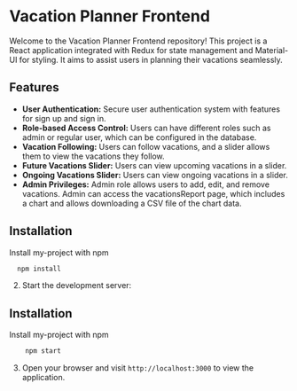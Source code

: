 # Vacation Planner Frontend

Welcome to the Vacation Planner Frontend repository! This project is a React application integrated with Redux for state management and Material-UI for styling. It aims to assist users in planning their vacations seamlessly.


## Features

- **User Authentication:** Secure user authentication system with features for sign up and sign in.
- **Role-based Access Control:** Users can have different roles such as admin or regular user, which can be configured in the database.
- **Vacation Following:** Users can follow vacations, and a slider allows them to view the vacations they follow.
- **Future Vacations Slider:** Users can view upcoming vacations in a slider.
- **Ongoing Vacations Slider:** Users can view ongoing vacations in a slider.
- **Admin Privileges:** Admin role allows users to add, edit, and remove vacations. Admin can access the vacationsReport page, which includes a chart and allows downloading a CSV file of the chart data.


## Installation

Install my-project with npm

```bash
  npm install
```
    

2. Start the development server:

## Installation

Install my-project with npm

```bash
    npm start
```
    
3. Open your browser and visit `http://localhost:3000` to view the application.

